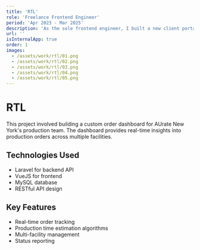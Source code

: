 ```yaml
---
title: 'RTL'
role: 'Freelance Frontend Engineer'
period: 'Apr 2023 - Mar 2025'
description: 'As the sole frontend engineer, I built a new client portal from scratch using React, Next.js and TypeScript, enabling customers to purchase products and gain insights into their display and video campaigns. I designed reusable components and an intuitive interface, ensuring accessibility according to WCAG guidelines.<br /><br />Working closely with product managers, I translated business requirements into user-friendly features. The result is a scalable, sleek, and effective platform that significantly increased customer engagement and satisfaction.'
url: ''
isInternalApp: true
order: 1
images:
  - /assets/work/rtl/01.png
  - /assets/work/rtl/02.png
  - /assets/work/rtl/03.png
  - /assets/work/rtl/04.png
  - /assets/work/rtl/05.png
---
```


# RTL

This project involved building a custom order dashboard for AUrate New York's production team. The dashboard provides real-time insights into production orders across multiple facilities.

## Technologies Used

- Laravel for backend API
- VueJS for frontend
- MySQL database
- RESTful API design

## Key Features

- Real-time order tracking
- Production time estimation algorithms
- Multi-facility management
- Status reporting

